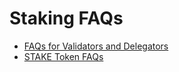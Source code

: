 # Staking FAQs

* [FAQs for Validators and Delegators](../../about-xdai/faqs/public-staking-validators-and-delegators.md)
* [STAKE Token FAQs](../../about-xdai/faqs/stake-staking-token.md)

